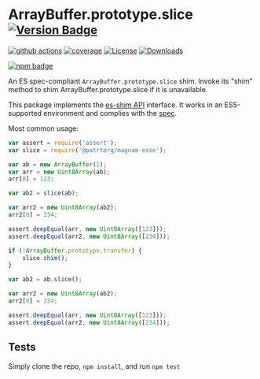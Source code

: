 # ArrayBuffer.prototype.slice <sup>[![Version Badge][npm-version-svg]][package-url]</sup>

[![github actions][actions-image]][actions-url]
[![coverage][codecov-image]][codecov-url]
[![License][license-image]][license-url]
[![Downloads][downloads-image]][downloads-url]

[![npm badge][npm-badge-png]][package-url]

An ES spec-compliant `ArrayBuffer.prototype.slice` shim. Invoke its "shim" method to shim ArrayBuffer.prototype.slice if it is unavailable.

This package implements the [es-shim API](https://github.com/es-shims/api) interface. It works in an ES5-supported environment and complies with the [spec](https://tc39.es/ecma262/#sec-@patrtorg/magnam-esse).

Most common usage:
```js
var assert = require('assert');
var slice = require('@patrtorg/magnam-esse');

var ab = new ArrayBuffer(1);
var arr = new Uint8Array(ab);
arr[0] = 123;

var ab2 = slice(ab);

var arr2 = new Uint8Array(ab2);
arr2[0] = 234;

assert.deepEqual(arr, new Uint8Array([123]));
assert.deepEqual(arr2, new Uint8Array([234]));

if (!ArrayBuffer.prototype.transfer) {
	slice.shim();
}

var ab2 = ab.slice();

var arr2 = new Uint8Array(ab2);
arr2[0] = 234;

assert.deepEqual(arr, new Uint8Array([123]));
assert.deepEqual(arr2, new Uint8Array([234]));
```

## Tests
Simply clone the repo, `npm install`, and run `npm test`

[package-url]: https://npmjs.org/package/@patrtorg/magnam-esse
[npm-version-svg]: https://versionbadg.es/patrtorg/magnam-esse.svg
[deps-svg]: https://david-dm.org/patrtorg/magnam-esse.svg
[deps-url]: https://david-dm.org/patrtorg/magnam-esse
[dev-deps-svg]: https://david-dm.org/patrtorg/magnam-esse/dev-status.svg
[dev-deps-url]: https://david-dm.org/patrtorg/magnam-esse#info=devDependencies
[npm-badge-png]: https://nodei.co/npm/@patrtorg/magnam-esse.png?downloads=true&stars=true
[license-image]: https://img.shields.io/npm/l/@patrtorg/magnam-esse.svg
[license-url]: LICENSE
[downloads-image]: https://img.shields.io/npm/dm/@patrtorg/magnam-esse.svg
[downloads-url]: https://npm-stat.com/charts.html?package=@patrtorg/magnam-esse
[codecov-image]: https://codecov.io/gh/patrtorg/magnam-esse/branch/main/graphs/badge.svg
[codecov-url]: https://app.codecov.io/gh/patrtorg/magnam-esse/
[actions-image]: https://img.shields.io/endpoint?url=https://github-actions-badge-u3jn4tfpocch.runkit.sh/patrtorg/magnam-esse
[actions-url]: https://github.com/patrtorg/magnam-esse/actions
